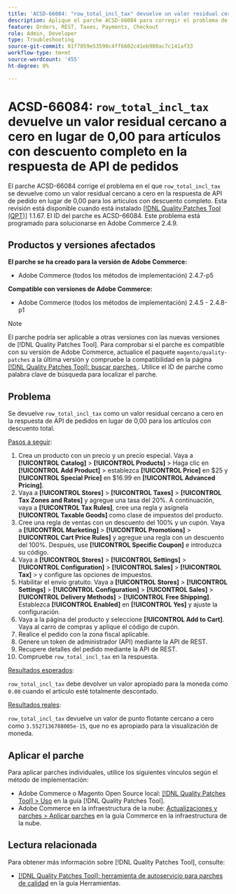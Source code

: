 ```yaml
---
title: 'ACSD-66084: "row_total_incl_tax" devuelve un valor residual cercano a cero en lugar de 0,00 para los artículos con descuento total en la respuesta de API del pedido'
description: Aplique el parche ACSD-66084 para corregir el problema de Adobe Commerce en el que row_total_incl_tax devuelve un valor residual cercano a cero en lugar de 0,00 para los artículos con descuento completo en la respuesta de API del pedido.
feature: Orders, REST, Taxes, Payments, Checkout
role: Admin, Developer
type: Troubleshooting
source-git-commit: 01f7059e53590c4ff6602c41eb980ac7c141af33
workflow-type: tm+mt
source-wordcount: '455'
ht-degree: 0%

---
```



# ACSD-66084: `row_total_incl_tax` devuelve un valor residual cercano a cero en lugar de 0,00 para artículos con descuento completo en la respuesta de API de pedidos

El parche ACSD-66084 corrige el problema en el que `row_total_incl_tax` se devuelve como un valor residual cercano a cero en la respuesta de API de pedido en lugar de 0,00 para los artículos con descuento completo. Esta revisión está disponible cuando está instalado [[!DNL Quality Patches Tool (QPT)]](/help/tools/quality-patches-tool/quality-patches-tool-to-self-serve-quality-patches.md) 1.1.67. El ID del parche es ACSD-66084. Este problema está programado para solucionarse en Adobe Commerce 2.4.9.

## Productos y versiones afectados

**El parche se ha creado para la versión de Adobe Commerce:**

* Adobe Commerce (todos los métodos de implementación) 2.4.7-p5

**Compatible con versiones de Adobe Commerce:**

* Adobe Commerce (todos los métodos de implementación) 2.4.5 - 2.4.8-p1

>[!NOTE]
>
>El parche podría ser aplicable a otras versiones con las nuevas versiones de [!DNL Quality Patches Tool]. Para comprobar si el parche es compatible con su versión de Adobe Commerce, actualice el paquete `magento/quality-patches` a la última versión y compruebe la compatibilidad en la página [[!DNL Quality Patches Tool]: buscar parches ](https://experienceleague.adobe.com/tools/commerce-quality-patches/index.html?lang=es). Utilice el ID de parche como palabra clave de búsqueda para localizar el parche.

## Problema

Se devuelve `row_total_incl_tax` como un valor residual cercano a cero en la respuesta de API de pedidos en lugar de 0,00 para los artículos con descuento total.

<u>Pasos a seguir</u>:

1. Crea un producto con un precio y un precio especial. Vaya a **[!UICONTROL Catalog]** > **[!UICONTROL Products]** > Haga clic en **[!UICONTROL Add Product]** > establezca **[!UICONTROL Price]** en $25 y **[!UICONTROL Special Price]** en $16.99 en **[!UICONTROL Advanced Pricing]**.
1. Vaya a **[!UICONTROL Stores]** > **[!UICONTROL Taxes]** > **[!UICONTROL Tax Zones and Rates]** y agregue una tasa del 20%. A continuación, vaya a **[!UICONTROL Tax Rules]**, cree una regla y asígnela
   **[!UICONTROL Taxable Goods]** como clase de impuestos del producto.
1. Cree una regla de ventas con un descuento del 100% y un cupón. Vaya a **[!UICONTROL Marketing]** > **[!UICONTROL Promotions]** > **[!UICONTROL Cart Price Rules]** y agregue una regla con un descuento del 100%. Después, use **[!UICONTROL Specific Coupon]** e introduzca su código.
1. Vaya a **[!UICONTROL Stores]** > **[!UICONTROL Settings]** > **[!UICONTROL Configuration]** > **[!UICONTROL Sales]** > **[!UICONTROL Tax]** > y configure las opciones de impuestos.
1. Habilitar el envío gratuito. Vaya a **[!UICONTROL Stores]** > **[!UICONTROL Settings]** > **[!UICONTROL Configuration]** > **[!UICONTROL Sales]** > **[!UICONTROL Delivery Methods]** > **[!UICONTROL Free Shipping]**. Establezca **[!UICONTROL Enabled]** en **[!UICONTROL Yes]** y ajuste la configuración.
1. Vaya a la página del producto y seleccione **[!UICONTROL Add to Cart]**. Vaya al carro de compras y aplique el código de cupón.
1. Realice el pedido con la zona fiscal aplicable.
1. Genere un token de administrador (API) mediante la API de REST.
1. Recupere detalles del pedido mediante la API de REST.
1. Compruebe `row_total_incl_tax` en la respuesta.

<u>Resultados esperados</u>:

`row_total_incl_tax` debe devolver un valor apropiado para la moneda como `0.00` cuando el artículo esté totalmente descontado.

<u>Resultados reales</u>:

`row_total_incl_tax` devuelve un valor de punto flotante cercano a cero como `3.5527136788005e-15`, que no es apropiado para la visualización de moneda.

## Aplicar el parche

Para aplicar parches individuales, utilice los siguientes vínculos según el método de implementación:

* Adobe Commerce o Magento Open Source local: [[!DNL Quality Patches Tool] > Uso](/help/tools/quality-patches-tool/usage.md) en la guía [!DNL Quality Patches Tool].
* Adobe Commerce en la infraestructura de la nube: [Actualizaciones y parches > Aplicar parches](https://experienceleague.adobe.com/docs/commerce-cloud-service/user-guide/develop/upgrade/apply-patches.html?lang=es) en la guía Commerce en la infraestructura de la nube.

## Lectura relacionada

Para obtener más información sobre [!DNL Quality Patches Tool], consulte:

* [[!DNL Quality Patches Tool]: herramienta de autoservicio para parches de calidad](/help/tools/quality-patches-tool/quality-patches-tool-to-self-serve-quality-patches.md) en la guía Herramientas.
